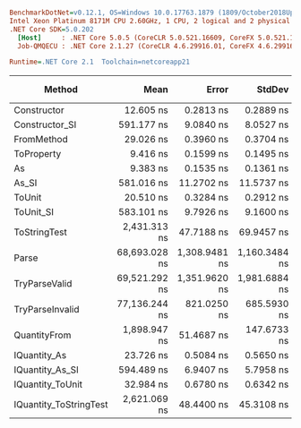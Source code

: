 ``` ini

BenchmarkDotNet=v0.12.1, OS=Windows 10.0.17763.1879 (1809/October2018Update/Redstone5)
Intel Xeon Platinum 8171M CPU 2.60GHz, 1 CPU, 2 logical and 2 physical cores
.NET Core SDK=5.0.202
  [Host]     : .NET Core 5.0.5 (CoreCLR 5.0.521.16609, CoreFX 5.0.521.16609), X64 RyuJIT
  Job-QMQECU : .NET Core 2.1.27 (CoreCLR 4.6.29916.01, CoreFX 4.6.29916.03), X64 RyuJIT

Runtime=.NET Core 2.1  Toolchain=netcoreapp21  

```
|                 Method |          Mean |         Error |        StdDev |  Gen 0 |  Gen 1 | Gen 2 | Allocated |
|----------------------- |--------------:|--------------:|--------------:|-------:|-------:|------:|----------:|
|            Constructor |     12.605 ns |     0.2813 ns |     0.2889 ns |      - |      - |     - |         - |
|         Constructor_SI |    591.177 ns |     9.0840 ns |     8.0527 ns | 0.0286 |      - |     - |     192 B |
|             FromMethod |     29.026 ns |     0.3960 ns |     0.3704 ns |      - |      - |     - |         - |
|             ToProperty |      9.416 ns |     0.1599 ns |     0.1495 ns |      - |      - |     - |         - |
|                     As |      9.383 ns |     0.1535 ns |     0.1361 ns |      - |      - |     - |         - |
|                  As_SI |    581.016 ns |    11.2702 ns |    11.5737 ns | 0.0286 |      - |     - |     192 B |
|                 ToUnit |     20.510 ns |     0.3284 ns |     0.2912 ns |      - |      - |     - |         - |
|              ToUnit_SI |    583.101 ns |     9.7926 ns |     9.1600 ns | 0.0286 |      - |     - |     192 B |
|           ToStringTest |  2,431.313 ns |    47.7188 ns |    69.9457 ns | 0.1411 |      - |     - |     952 B |
|                  Parse | 68,693.028 ns | 1,308.9481 ns | 1,160.3484 ns | 6.8359 | 0.2441 |     - |   44816 B |
|          TryParseValid | 69,521.292 ns | 1,351.9620 ns | 1,981.6884 ns | 6.8359 | 0.2441 |     - |   44792 B |
|        TryParseInvalid | 77,136.244 ns |   821.0250 ns |   685.5930 ns | 6.7139 | 0.2441 |     - |   44392 B |
|           QuantityFrom |  1,898.947 ns |    51.4687 ns |   147.6733 ns |      - |      - |     - |      56 B |
|           IQuantity_As |     23.726 ns |     0.5084 ns |     0.5650 ns | 0.0038 |      - |     - |      24 B |
|        IQuantity_As_SI |    594.489 ns |     6.9407 ns |     5.7958 ns | 0.0286 |      - |     - |     192 B |
|       IQuantity_ToUnit |     32.984 ns |     0.6780 ns |     0.6342 ns | 0.0088 |      - |     - |      56 B |
| IQuantity_ToStringTest |  2,621.069 ns |    48.4400 ns |    45.3108 ns | 0.1411 |      - |     - |     952 B |
